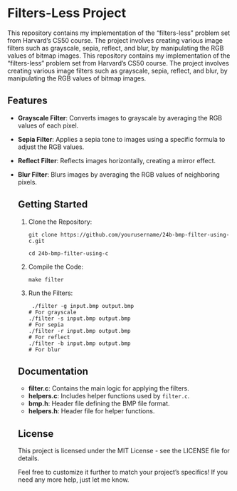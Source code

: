 # Filters-Less Project
This repository contains my implementation of the “filters-less” problem set from Harvard’s CS50 course. The project involves creating various image filters such as grayscale, sepia, reflect, and blur, by manipulating the RGB values of bitmap images.
This repository contains my implementation of the “filters-less” problem set from Harvard’s CS50 course. The project involves creating various image filters such as grayscale, sepia, reflect, and blur, by manipulating the RGB values of bitmap images.

## Features
- **Grayscale Filter**: Converts images to grayscale by averaging the RGB values of each pixel.
- **Sepia Filter**: Applies a sepia tone to images using a specific formula to adjust the RGB values.
- **Reflect Filter**: Reflects images horizontally, creating a mirror effect.
- **Blur Filter**: Blurs images by averaging the RGB values of neighboring pixels.

  ## Getting Started
  1. Clone the Repository:
     ```
     git clone https://github.com/yourusername/24b-bmp-filter-using-c.git
     ```
     ```
     cd 24b-bmp-filter-using-c
     ```

  2. Compile the Code:
     ```
     make filter
     ```

  4. Run the Filters:
     ```
      ./filter -g input.bmp output.bmp
     # For grayscale
     ./filter -s input.bmp output.bmp
     # For sepia
     ./filter -r input.bmp output.bmp
     # For reflect
     ./filter -b input.bmp output.bmp
     # For blur
     ```
  ## Documentation
  - **filter.c**: Contains the main logic for applying the filters.
  - **helpers.c**: Includes helper functions used by `filter.c`.
  - **bmp.h**: Header file defining the BMP file format.
  - **helpers.h**: Header file for helper functions.

  ## License
  This project is licensed under the MIT License - see the LICENSE file for details.

  Feel free to customize it further to match your project’s specifics! If you need any more help, just let me know.
